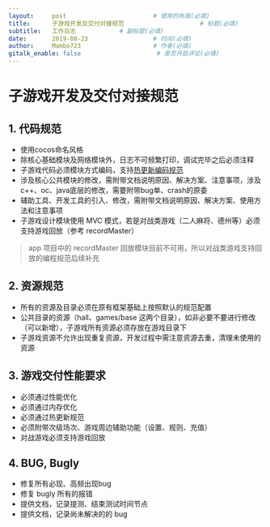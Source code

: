 ```yaml
---
layout:     post                        # 使用的布局(必填)
title:      子游戏开发及交付对接规范                     # 标题(必填)
subtitle:   工作日志            # 副标题(必填)
date:       2019-08-23                  # 时间(必填)
author:     Mambo723                    # 作者(必填)
gitalk_enable: false                     # 是否开启评论(必填)
---
```

# 子游戏开发及交付对接规范
## 1. 代码规范
* 使用cocos命名风格
* 除核心基础模块及网络模块外，日志不可频繁打印，调试完毕之后必须注释
* 子游戏代码必须模块方式编码，支持[热更新编码规范](热更新编码规范)
* 涉及核心公共模块的修改，需附带文档说明原因、解决方案、注意事项，涉及c++、oc、java底层的修改，需要附带bug单、crash的原委
* 辅助工具、开发工具的引入、修改，需附带文档说明原因、解决方案、使用方法和注意事项
* 子游戏设计模块使用 MVC 模式，若是对战类游戏（二人麻将、德州等）必须支持游戏回放（参考 recordMaster）


>  app 项目中的 recordMaster 回放模块目前不可用，所以对战类游戏支持回放的编程规范后续补充


## 2. 资源规范
* 所有的资源及目录必须在原有框架基础上按照默认的规范配置
* 公共目录的资源（hall、games/base 这两个目录），如非必要不要进行修改（可以新增），子游戏所有资源必须存放在游戏目录下
* 子游戏资源不允许出现重复资源，开发过程中需注意资源去重，清理未使用的资源

## 3. 游戏交付性能要求
* 必须通过性能优化
* 必须通过内存优化
* 必须通过热更新规范
* 必须附带次级场次、游戏周边辅助功能（设置、规则、充值）
* 对战游戏必须支持游戏回放

## 4. BUG, Bugly
* 修复所有必现、高频出现bug
* 修复 bugly 所有的报错
* 提供文档，记录提测、结束测试时间节点
* 提供文档，记录尚未解决的的 bug